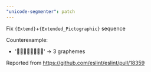 ```yaml
---
"unicode-segmenter": patch
---
```


Fix `{Extend}`+`{Extended_Pictographic}` sequence

Counterexample:
- '👩‍🦰👩‍👩‍👦‍👦🏳️‍🌈' -> 3 graphemes

Reported from https://github.com/eslint/eslint/pull/18359
